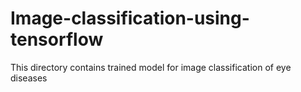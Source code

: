 # Image-classification-using-tensorflow
This directory contains trained model for image classification of eye diseases   
  
    

  
 
   
